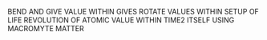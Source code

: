 BEND AND GIVE VALUE WITHIN GIVES ROTATE VALUES WITHIN SETUP OF LIFE REVOLUTION OF ATOMIC VALUE WITHIN TIME2 ITSELF USING MACROMYTE MATTER
